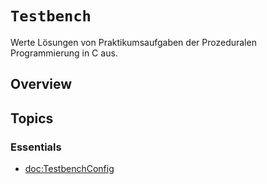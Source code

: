 # ``Testbench``

Werte Lösungen von Praktikumsaufgaben der Prozeduralen Programmierung in C aus.

## Overview



## Topics

### Essentials

- <doc:TestbenchConfig>

